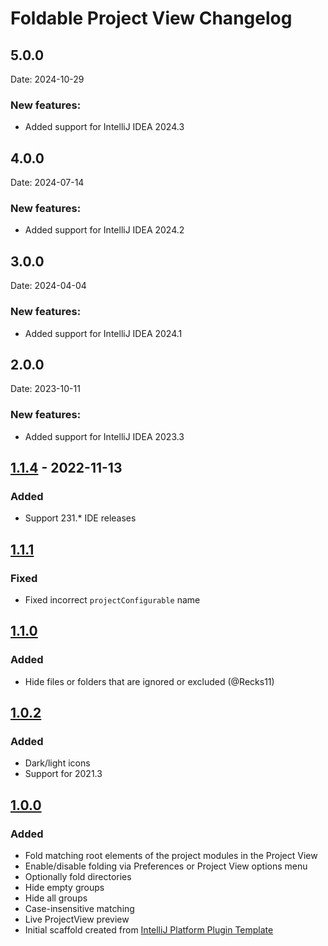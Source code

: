 <!-- Keep a Changelog guide -> https://keepachangelog.com -->

# Foldable Project View Changelog

## 5.0.0

Date: 2024-10-29

### New features:

- Added support for IntelliJ IDEA 2024.3

## 4.0.0

Date: 2024-07-14

### New features:

- Added support for IntelliJ IDEA 2024.2

## 3.0.0

Date: 2024-04-04

### New features:

- Added support for IntelliJ IDEA 2024.1

## 2.0.0

Date: 2023-10-11

### New features:

- Added support for IntelliJ IDEA 2023.3

## [1.1.4] - 2022-11-13

### Added

- Support 231.* IDE releases

## [1.1.1]

### Fixed

- Fixed incorrect `projectConfigurable` name

## [1.1.0]

### Added

- Hide files or folders that are ignored or excluded (@Recks11)

## [1.0.2]

### Added

- Dark/light icons
- Support for 2021.3

## [1.0.0]

### Added

- Fold matching root elements of the project modules in the Project View
- Enable/disable folding via Preferences or Project View options menu
- Optionally fold directories
- Hide empty groups
- Hide all groups
- Case-insensitive matching
- Live ProjectView preview
- Initial scaffold created
  from [IntelliJ Platform Plugin Template](https://github.com/JetBrains/intellij-platform-plugin-template)

[Unreleased]: https://github.com/hsz/intellij-foldable-projectview/compare/v1.1.4...HEAD

[1.1.4]: https://github.com/hsz/intellij-foldable-projectview/compare/v1.1.1...v1.1.4

[1.1.1]: https://github.com/hsz/intellij-foldable-projectview/compare/v1.1.0...v1.1.1

[1.1.0]: https://github.com/hsz/intellij-foldable-projectview/compare/v1.0.2...v1.1.0

[1.0.2]: https://github.com/hsz/intellij-foldable-projectview/compare/v1.0.0...v1.0.2

[1.0.0]: https://github.com/hsz/intellij-foldable-projectview/commits/v1.0.0